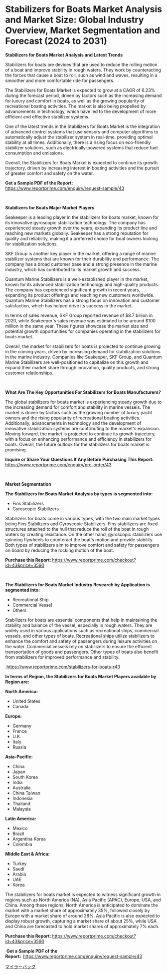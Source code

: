 <p><h1>Stabilizers for Boats Market Analysis and Market Size: Global Industry Overview, Market Segmentation and Forecast (2024 to 2031)</h1></p><p><strong>Stabilizers for Boats Market Analysis and Latest Trends</strong></p>
<p><p>Stabilizers for boats are devices that are used to reduce the rolling motion of a boat and improve stability in rough waters. They work by counteracting the forces that cause a boat to roll, such as wind and waves, resulting in a smoother and more comfortable ride for passengers.</p><p>The Stabilizers for Boats Market is expected to grow at a CAGR of 6.23% during the forecast period, driven by factors such as the increasing demand for luxury and comfort in boats, as well as the growing popularity of recreational boating activities. The market is also being propelled by advancements in technology, which have led to the development of more efficient and effective stabilizer systems.</p><p>One of the latest trends in the Stabilizers for Boats Market is the integration of advanced control systems that use sensors and computer algorithms to automatically adjust the stabilizer system in real-time, providing optimal stability at all times. Additionally, there is a rising focus on eco-friendly stabilizer solutions, such as electrically-powered systems that reduce fuel consumption and emissions.</p><p>Overall, the Stabilizers for Boats Market is expected to continue its growth trajectory, driven by increasing interest in boating activities and the pursuit of greater comfort and safety on the water.</p></p>
<p><strong>Get a Sample PDF of the Report:&nbsp;</strong> <a href="https://www.reportprime.com/enquiry/request-sample/43">https://www.reportprime.com/enquiry/request-sample/43</a></p>
<p>&nbsp;</p>
<p><strong>Stabilizers for Boats Major Market Players</strong></p>
<p><p>Seakeeper is a leading player in the stabilizers for boats market, known for its innovative gyroscopic stabilization technology. The company has experienced steady growth over the years, expanding its product line and reaching new markets globally. Seakeeper has a strong reputation for quality and reliability, making it a preferred choice for boat owners looking for stabilization solutions.</p><p>SKF Group is another key player in the market, offering a range of marine stabilizer systems that are known for their durability and performance. The company has a broad customer base and a strong presence in the marine industry, which has contributed to its market growth and success.</p><p>Quantum Marine Stabilizers is a well-established player in the market, known for its advanced stabilization technology and high-quality products. The company has experienced significant growth in recent years, expanding its product offerings and reaching new customers worldwide. Quantum Marine Stabilizers has a strong focus on innovation and customer satisfaction, which has helped drive its success in the market.</p><p>In terms of sales revenue, SKF Group reported revenue of $8.7 billion in 2020, while Seakeeper's sales revenue was estimated to be around $100 million in the same year. These figures showcase the market size and potential growth opportunities for companies operating in the stabilizers for boats market. </p><p>Overall, the market for stabilizers for boats is projected to continue growing in the coming years, driven by increasing demand for stabilization solutions in the marine industry. Companies like Seakeeper, SKF Group, and Quantum Marine Stabilizers are well-positioned to capitalize on this growth and expand their market share through innovation, quality products, and strong customer relationships.</p></p>
<p>&nbsp;</p>
<p><strong>What Are The Key Opportunities For Stabilizers for Boats Manufacturers?</strong></p>
<p><p>The global stabilizers for boats market is experiencing steady growth due to the increasing demand for comfort and stability in marine vessels. The market is driven by factors such as the growing number of luxury yacht owners and the rising popularity of recreational boating activities. Additionally, advancements in technology and the development of innovative stabilization systems are contributing to the market's expansion. Moving forward, the market is projected to continue its growth trajectory, with a focus on enhancing performance and efficiency in stabilizers for boats. Overall, the future outlook for the stabilizers for boats market is promising.</p></p>
<p><strong>Inquire or Share Your Questions If Any Before Purchasing This Report:</strong> <a href="https://www.reportprime.com/enquiry/pre-order/43">https://www.reportprime.com/enquiry/pre-order/43</a></p>
<p>&nbsp;</p>
<p><strong>Market Segmentation</strong></p>
<p><strong>The Stabilizers for Boats Market Analysis by types is segmented into:</strong></p>
<p><ul><li>Fins Stabilizers</li><li>Gyroscopic Stabilizers</li></ul></p>
<p><p>Stabilizers for boats come in various types, with the two main market types being Fins Stabilizers and Gyroscopic Stabilizers. Fins stabilizers are fixed structures attached to the hull that reduce the roll of the boat in rough waters by creating resistance. On the other hand, gyroscopic stabilizers use spinning flywheels to counteract the boat's motion and provide stability. Both types of stabilizers aim to improve comfort and safety for passengers on board by reducing the rocking motion of the boat.</p></p>
<p><strong>Purchase this Report:&nbsp;</strong><a href="https://www.reportprime.com/checkout?id=43&price=3590">https://www.reportprime.com/checkout?id=43&price=3590</a></p>
<p>&nbsp;</p>
<p><strong>The Stabilizers for Boats Market Industry Research by Application is segmented into:</strong></p>
<p><ul><li>Recreational Ship</li><li>Commercial Vessel</li><li>Others</li></ul></p>
<p><p>Stabilizers for boats are essential components that help in maintaining the stability and balance of the vessel, especially in rough waters. They are widely used in various applications such as recreational ships, commercial vessels, and other types of boats. Recreational ships utilize stabilizers to enhance the comfort and safety of passengers during leisure activities on the water. Commercial vessels rely on stabilizers to ensure the efficient transportation of goods and passengers. Other types of boats also benefit from stabilizers for improved performance and stability.</p></p>
<p><a href="https://www.reportprime.com/stabilizers-for-boats-r43">&nbsp;https://www.reportprime.com/stabilizers-for-boats-r43</a></p>
<p><strong>In terms of Region, the Stabilizers for Boats Market Players available by Region are:</strong></p>
<p>
    <p> <strong> North America: </strong>
        <ul>
            <li>United States</li>
            <li>Canada</li>
        </ul>
        </p> 
    <p> <strong> Europe: </strong>
        <ul>
            <li>Germany</li>
            <li>France</li>
            <li>U.K.</li>
            <li>Italy</li>
            <li>Russia</li>
        </ul>
        </p> 
    <p> <strong> Asia-Pacific: </strong>
        <ul>
            <li>China</li>
            <li>Japan</li>
            <li>South Korea</li>
            <li>India</li>
            <li>Australia</li>
            <li>China Taiwan</li>
            <li>Indonesia</li>
            <li>Thailand</li>
            <li>Malaysia</li>
        </ul>
        </p> 
    <p> <strong> Latin America: </strong>
        <ul>
            <li>Mexico</li>
            <li>Brazil</li>
            <li>Argentina Korea</li>
            <li>Colombia</li>
        </ul>
        </p> 
    <p> <strong> Middle East & Africa: </strong>
        <ul>
            <li>Turkey</li>
            <li>Saudi</li>
            <li>Arabia</li>
            <li>UAE</li>
            <li>Korea</li>
        </ul>
    </p>
    </p>
<p><p>The stabilizers for boats market is expected to witness significant growth in regions such as North America (NA), Asia Pacific (APAC), Europe, USA, and China. Among these regions, North America is anticipated to dominate the market with a market share of approximately 35%, followed closely by Europe with a market share of around 28%. Asia Pacific is also expected to display robust growth, capturing a market share of about 25%, while USA and China are forecasted to hold market shares of approximately 7% each.</p></p>
<p><strong>Purchase this Report: </strong><a href="https://www.reportprime.com/checkout?id=43&price=3590">https://www.reportprime.com/checkout?id=43&price=3590</a></p>
<p>&nbsp;<strong>Get a Sample PDF of the Report:&nbsp;&nbsp;</strong><a href="https://www.reportprime.com/enquiry/request-sample/43">https://www.reportprime.com/enquiry/request-sample/43</a></p>
<p><strong></strong></p>
<p><p><a href="https://github.com/oqoeusbvpadwjs08/Market-Research-Report-List-2/blob/main/955068769513.md">マイラーバッグ</a></p></p>